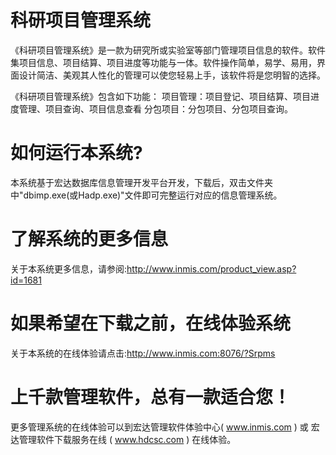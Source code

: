 # 科研项目管理系统

《科研项目管理系统》是一款为研究所或实验室等部门管理项目信息的软件。软件集项目信息、项目结算、项目进度等功能与一体。软件操作简单，易学、易用，界面设计简洁、美观其人性化的管理可以使您轻易上手，该软件将是您明智的选择。 

《科研项目管理系统》包含如下功能： 项目管理：项目登记、项目结算、项目进度管理、项目查询、项目信息查看 分包项目：分包项目、分包项目查询。

# 如何运行本系统?

本系统基于宏达数据库信息管理开发平台开发，下载后，双击文件夹中"dbimp.exe(或Hadp.exe)"文件即可完整运行对应的信息管理系统。

# 了解系统的更多信息

关于本系统更多信息，请参阅:http://www.inmis.com/product_view.asp?id=1681

# 如果希望在下载之前，在线体验系统

关于本系统的在线体验请点击:http://www.inmis.com:8076/?Srpms

# 上千款管理软件，总有一款适合您！

更多管理系统的在线体验可以到宏达管理软件体验中心( www.inmis.com ) 或 宏达管理软件下载服务在线 ( www.hdcsc.com ) 在线体验。

